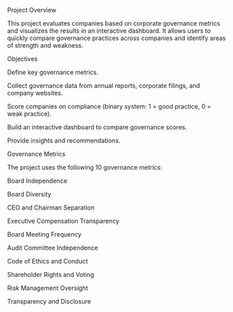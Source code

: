 Project Overview

This project evaluates companies based on corporate governance metrics and visualizes the results in an interactive dashboard.
It allows users to quickly compare governance practices across companies and identify areas of strength and weakness.

Objectives

Define key governance metrics.

Collect governance data from annual reports, corporate filings, and company websites.

Score companies on compliance (binary system: 1 = good practice, 0 = weak practice).

Build an interactive dashboard to compare governance scores.

Provide insights and recommendations.

Governance Metrics

The project uses the following 10 governance metrics:

Board Independence

Board Diversity

CEO and Chairman Separation

Executive Compensation Transparency

Board Meeting Frequency

Audit Committee Independence

Code of Ethics and Conduct

Shareholder Rights and Voting

Risk Management Oversight

Transparency and Disclosure

